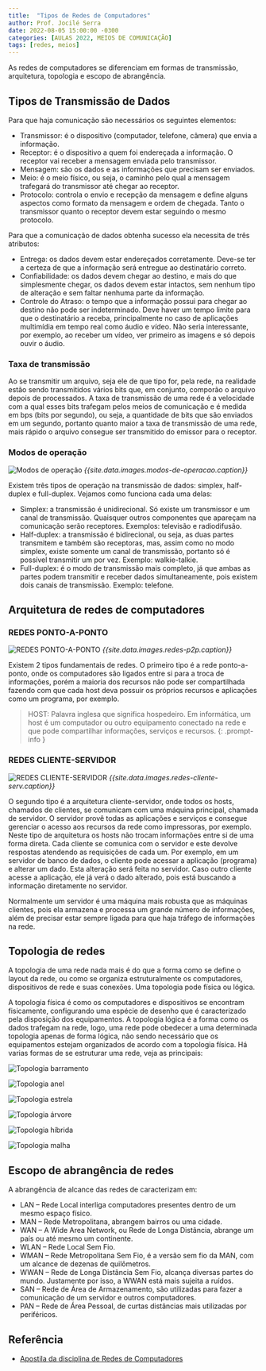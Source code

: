 ```yaml
---
title:  "Tipos de Redes de Computadores"
author: Prof. Jocilé Serra
date: 2022-08-05 15:00:00 -0300
categories: [AULAS 2022, MEIOS DE COMUNICAÇÃO]
tags: [redes, meios]
---
```

As redes de computadores se diferenciam em formas de transmissão, arquitetura, topologia e escopo de abrangência.

## Tipos de Transmissão de Dados

Para que haja comunicação são necessários os seguintes elementos:

- Transmissor: é o dispositivo (computador, telefone, câmera) que envia a informação.
- Receptor: é o dispositivo a quem foi endereçada a informação. O receptor vai receber a mensagem enviada pelo transmissor.
- Mensagem: são os dados e as informações que precisam ser enviados.
- Meio: é o meio físico, ou seja, o caminho pelo qual a mensagem trafegará do transmissor até chegar ao receptor.
- Protocolo: controla o envio e recepção da mensagem e define alguns aspectos como formato da mensagem e ordem de chegada. Tanto o transmissor quanto o receptor devem estar seguindo o mesmo protocolo.

Para que a comunicação de dados obtenha sucesso ela necessita de três atributos:

- Entrega: os dados devem estar endereçados corretamente. Deve-se ter a certeza de que a informação será entregue ao destinatário correto.
- Confiabilidade: os dados devem chegar ao destino, e mais do que simplesmente chegar, os dados devem estar intactos, sem nenhum tipo de alteração e sem faltar nenhuma parte da informação.
- Controle do Atraso: o tempo que a informação possui para chegar ao destino não pode ser indeterminado. Deve haver um tempo limite para que o destinatário a receba, principalmente no caso de aplicações multimídia em tempo real como áudio e vídeo. Não seria interessante, por exemplo, ao receber um vídeo, ver primeiro as imagens e só depois ouvir o áudio.

### Taxa de transmissão

Ao se transmitir um arquivo, seja ele de que tipo for, pela rede, na realidade estão sendo transmitidos vários bits que, em conjunto, comporão o arquivo depois de processados. A taxa de transmissão de uma rede é a velocidade com a qual esses bits trafegam pelos meios de comunicação e é medida em bps (bits por segundo), ou seja, a quantidade de bits que são enviados em um segundo, portanto quanto maior a taxa de transmissão de uma rede, mais rápido o arquivo consegue ser transmitido do emissor para o receptor.

### Modos de operação

![Modos de operação]({{site.data.images.modos-de-operacao.link}})
_{{site.data.images.modos-de-operacao.caption}}_

Existem três tipos de operação na transmissão de dados: simplex, half-duplex e full-duplex. Vejamos como funciona cada uma delas:

- Simplex: a transmissão é unidirecional. Só existe um transmissor e um canal de transmissão. Quaisquer outros componentes que apareçam na comunicação serão receptores. Exemplos: televisão e radiodifusão.
- Half-duplex: a transmissão é bidirecional, ou seja, as duas partes transmitem e também são receptoras, mas, assim como no modo simplex, existe somente um canal de transmissão, portanto só é possível transmitir um por vez. Exemplo: walkie-talkie.
- Full-duplex: é o modo de transmissão mais completo, já que ambas as partes podem transmitir e receber dados simultaneamente, pois existem dois canais de transmissão. Exemplo: telefone.

## Arquitetura de redes de computadores

### REDES PONTO-A-PONTO

![REDES PONTO-A-PONTO]({{site.data.images.redes-p2p.link}})
_{{site.data.images.redes-p2p.caption}}_

Existem 2 tipos fundamentais de redes. O primeiro tipo é a rede ponto-a-ponto, onde os computadores são ligados entre si para a troca de informações, porém a maioria dos recursos não pode ser compartilhada fazendo com que cada host deva possuir os próprios recursos e aplicações como um programa, por exemplo.

> HOST: Palavra inglesa que significa hospedeiro.
> Em informática, um host é um computador ou outro equipamento conectado na rede e que pode compartilhar informações, serviços e recursos.
{: .prompt-info }

### REDES CLIENTE-SERVIDOR

![REDES CLIENTE-SERVIDOR]({{site.data.images.redes-cliente-serv.link}})
_{{site.data.images.redes-cliente-serv.caption}}_

O segundo tipo é a arquitetura cliente-servidor, onde todos os hosts, chamados de clientes, se comunicam com uma máquina principal, chamada de servidor. O servidor provê todas as aplicações e serviços e consegue gerenciar o acesso aos recursos da rede como impressoras, por exemplo. Neste tipo de arquitetura os hosts não trocam informações entre si de uma forma direta.
Cada cliente se comunica com o servidor e este devolve respostas atendendo as requisições de cada um. Por exemplo, em um servidor de banco de dados, o cliente pode acessar a aplicação (programa) e alterar um dado. Esta alteração será feita no servidor. Caso outro cliente acesse a aplicação, ele já verá o dado alterado, pois está buscando a informação diretamente no servidor.

Normalmente um servidor é uma máquina mais robusta que as máquinas clientes, pois ela armazena e processa um grande número de informações,  além de precisar estar sempre ligada para que haja tráfego de informações na rede.

## Topologia de redes

A topologia de uma rede nada mais é do que a forma como se define o layout da rede, ou como se organiza estruturalmente os computadores, dispositivos de rede e suas conexões. Uma topologia pode física ou lógica.

A topologia física é como os computadores e dispositivos se encontram fisicamente, configurando uma espécie de desenho que é caracterizado pela disposição dos equipamentos. A topologia lógica é a forma como os dados trafegam na rede, logo, uma rede pode obedecer a uma determinada topologia apenas de forma lógica, não sendo necessário que os equipamentos estejam organizados de
acordo com a topologia física. Há varias formas de se estruturar uma rede, veja as principais:

![Topologia barramento]({{site.data.images.topologia-barramento.link}})

![Topologia anel]({{site.data.images.topologia-anel.link}})

![Topologia estrela]({{site.data.images.topologia-estrela.link}})

![Topologia árvore]({{site.data.images.topologia-arvore.link}})

![Topologia híbrida]({{site.data.images.topologia-hibrida.link}})

![Topologia malha]({{site.data.images.topologia-malha.link}})

## Escopo de abrangência de redes

A abrangência de alcance das redes de caracterizam em:

- LAN – Rede Local interliga computadores presentes dentro de um mesmo espaço físico.
- MAN – Rede Metropolitana, abrangem bairros ou uma cidade.
- WAN – A Wide Area Network, ou Rede de Longa Distância, abrange um país ou até mesmo um continente.
- WLAN – Rede Local Sem Fio.
- WMAN – Rede Metropolitana Sem Fio, é a versão sem fio da MAN, com um alcance de dezenas de quilômetros.
- WWAN – Rede de Longa Distância Sem Fio, alcança diversas partes do mundo. Justamente por isso, a WWAN está mais sujeita a ruídos.
- SAN – Rede de Área de Armazenamento, são utilizadas para fazer a comunicação de um servidor e outros computadores.
- PAN – Rede de Área Pessoal, de curtas distâncias mais utilizadas por periféricos.

## Referência

- [Apostila da disciplina de Redes de Computadores]({{site.data.references.apostilas.redes[0].link}})
